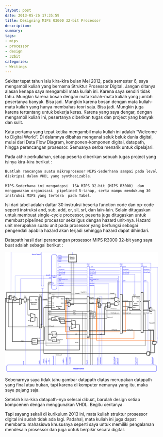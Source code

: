 ```yaml
---
layout: post
date: 2013-05-26 17:35:59
title: Designing MIPS R3000 32-bit Processor
description: 
summary: 
tags: 
- mips
- processor
- design
- 32bit
categories:
- Writings
---
```


Sekitar tepat tahun lalu kira-kira bulan Mei 2012, pada semester 6, saya mengambil kuliah yang bernama Struktur Prosessor Digital. Jangan ditanya alasan kenapa saya mengambil mata kuliah ini. Karena saya sendiri tidak tahu. Mungkin karena bosan dengan mata kuliah-mata kuliah yang jumlah pesertanya banyak. Bisa jadi. Mungkin karena bosan dengan mata kuliah-mata kuliah yang hanya membahas teori saja. Bisa jadi. Mungkin juga karena tertantang untuk bekerja keras. Karena yang saya dengar, dengan mengambil kuliah ini, pesertanya diberikan tugas dan project yang banyak dan sulit.

Kata pertama yang tepat ketika mengambil mata kuliah ini adalah “Welcome to Digital World”. Di dalamnya dibahas mengenai seluk beluk dunia digital, mulai dari Data Flow Diagram, komponen-komponen digital, datapath, hingga perancangan prosessor. Semuanya serba menarik untuk dipelajari.

Pada akhir perkuliahan, setiap peserta diberikan sebuah tugas project yang isinya kira-kira berikut :

```
Buatlah rancangan suatu mikroprosesor MIPS-Sederhana sampai pada level diskripsi dalam VHDL yang synthesizable.

MIPS-Sederhana ini mengadopsi  ISA MIPS 32-bit (MIPS R3000)  dan menggunakan organisasi  pipelined 5-tahap, serta mampu mendukung 30 instruksi MIPS yang tertera  pada Tabel.
```

Isi dari tabel adalah daftar 30 instruksi beserta function code dan op-code seperti instruksi and, sub, add, or, sll, srl, dan lain-lain. Selain ditugaskan untuk membuat single-cycle processor, peserta juga ditugaskan untuk membuat pipelined processor sekaligus dengan hazard unit-nya. Hazard unit merupakan suatu unit pada prosessor yang berfungsi sebagai pengendali apabila hazard akan terjadi sehingga hazard dapat dihindari.

Datapath hasil dari perancangan prosessor MIPS R3000 32-bit yang saya buat adalah sebagai berikut :

![pipeline](/images/pipeline.png)

Sebenarnya saya tidak tahu gambar datapath diatas merupakan datapath yang final atau bukan, tapi karena di komputer nemunya yang itu, maka saya pajang saja.

Setelah kira-kira datapath-nya selesai dibuat, barulah design setiap kompoenen dengan menggunakan VHDL. Begitu ceritanya.

Tapi sayang sekali di kurikulum 2013 ini, mata kuliah struktur prosessor digital ini sudah tidak ada lagi. Padahal, mata kuliah ini juga dapat membantu mahasiswa khususnya seperti saya untuk memiliki pengalaman mendesain prosessor dan juga untuk berpikir secara digital.
